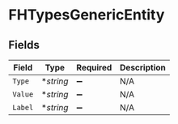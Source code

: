 # FHTypesGenericEntity


## Fields

| Field              | Type               | Required           | Description        |
| ------------------ | ------------------ | ------------------ | ------------------ |
| `Type`             | **string*          | :heavy_minus_sign: | N/A                |
| `Value`            | **string*          | :heavy_minus_sign: | N/A                |
| `Label`            | **string*          | :heavy_minus_sign: | N/A                |